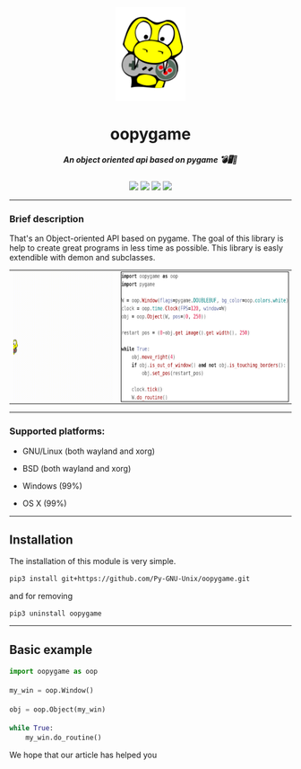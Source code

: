 <p align="center">
  <img title="oopygame" src="media/icon.svg" alt="icon.svg" width="125"/>
  <h1 align="center">oopygame</h1>
  <h5 align="center">An object oriented api based on pygame 💣🖥️🚀</h5>
</p>

<p align="center">
  <img src="https://img.shields.io/github/languages/top/Py-GNU-Unix/oopygame?color=blueviolet&style=flat-square"/>
  <img src="https://img.shields.io/github/repo-size/Py-GNU-Unix/oopygame?style=flat-square"/>
  <img src="https://img.shields.io/github/v/release/Py-GNU-Unix/oopygame?color=yellow&style=flat-square"/>
  <img src="https://img.shields.io/github/license/Py-GNU-Unix/oopygame?color=dark-green&style=flat-square"/>
</p>

---

### Brief description

That's an Object-oriented API based on pygame. The goal of this library is help to create great programs in less time as possible. This library is easly extendible with demon and subclasses.

<p align="center">
  <table><tr><td>
    <img title="" src="media/clip.gif" alt="example" height="230" align="center">
    </td><td>
    <img title="" src="media/screenshot.png" alt="screenshot.png" height="230" align="center" style="border: 1px solid">
  </td></tr></table>
</p>

---

### Supported platforms:

- GNU/Linux (both wayland and xorg)

- BSD (both wayland and xorg)

- Windows (99%)

- OS X (99%)

---

## Installation

The installation of this module is very simple.

```bash
pip3 install git+https://github.com/Py-GNU-Unix/oopygame.git
```

and for removing

```pip
pip3 uninstall oopygame
```

---

## Basic example

```python
import oopygame as oop

my_win = oop.Window()

obj = oop.Object(my_win)

while True:
    my_win.do_routine()
```

We hope that our article has helped you
